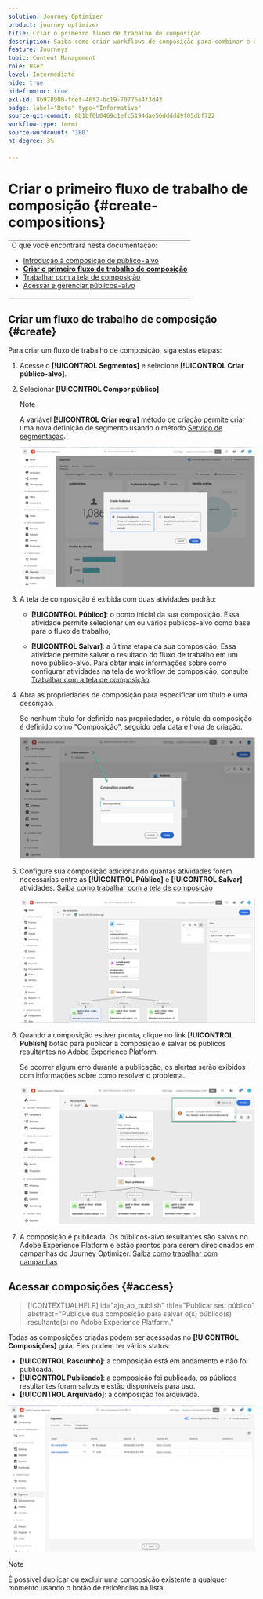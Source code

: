 ```yaml
---
solution: Journey Optimizer
product: journey optimizer
title: Criar o primeiro fluxo de trabalho de composição
description: Saiba como criar workflows de composição para combinar e organizar públicos existentes.
feature: Journeys
topic: Content Management
role: User
level: Intermediate
hide: true
hidefromtoc: true
exl-id: 8b978900-fcef-46f2-bc19-70776e4f3d43
badge: label="Beta" type="Informativo"
source-git-commit: 8b1bf0b0469c1efc5194dae56ddddd9f05dbf722
workflow-type: tm+mt
source-wordcount: '380'
ht-degree: 3%

---
```


# Criar o primeiro fluxo de trabalho de composição {#create-compositions}

<table style="table-layout:fixed"><tr style="border: 0;"><tr><td>O que você encontrará nesta documentação:<br/><ul>
<li><a href="get-started-audience-orchestration.md">Introdução à composição de público-alvo</a></li>
<li><b><a href="create-compositions.md">Criar o primeiro fluxo de trabalho de composição</a></b></li>
<li><a href="composition-canvas.md">Trabalhar com a tela de composição</a></li>
<li><a href="access-audiences.md">Acessar e gerenciar públicos-alvo</a></li></ul></td></tr></table>

## Criar um fluxo de trabalho de composição {#create}

Para criar um fluxo de trabalho de composição, siga estas etapas:

1. Acesse o **[!UICONTROL Segmentos]** e selecione **[!UICONTROL Criar público-alvo]**.

1. Selecionar **[!UICONTROL Compor público]**.

   >[!NOTE]
   >
   >A variável **[!UICONTROL Criar regra]** método de criação permite criar uma nova definição de segmento usando o método [Serviço de segmentação](https://experienceleague.adobe.com/docs/experience-platform/segmentation/ui/overview.html).

   ![](assets/audiences-create.png)

1. A tela de composição é exibida com duas atividades padrão:

   * **[!UICONTROL Público]**: o ponto inicial da sua composição. Essa atividade permite selecionar um ou vários públicos-alvo como base para o fluxo de trabalho,

   * **[!UICONTROL Salvar]**: a última etapa da sua composição. Essa atividade permite salvar o resultado do fluxo de trabalho em um novo público-alvo.
   Para obter mais informações sobre como configurar atividades na tela de workflow de composição, consulte [Trabalhar com a tela de composição](composition-canvas.md).

1. Abra as propriedades de composição para especificar um título e uma descrição.

   Se nenhum título for definido nas propriedades, o rótulo da composição é definido como &quot;Composição&quot;, seguido pela data e hora de criação.

   ![](assets/audiences-properties.png)

1. Configure sua composição adicionando quantas atividades forem necessárias entre as **[!UICONTROL Público]** e **[!UICONTROL Salvar]** atividades. [Saiba como trabalhar com a tela de composição](composition-canvas.md)

   ![](assets/audiences-publish.png)

1. Quando a composição estiver pronta, clique no link **[!UICONTROL Publish]** botão para publicar a composição e salvar os públicos resultantes no Adobe Experience Platform.

   Se ocorrer algum erro durante a publicação, os alertas serão exibidos com informações sobre como resolver o problema.

   ![](assets/audiences-alerts.png)

1. A composição é publicada. Os públicos-alvo resultantes são salvos no Adobe Experience Platform e estão prontos para serem direcionados em campanhas do Journey Optimizer. [Saiba como trabalhar com campanhas](../campaigns/get-started-with-campaigns.md)

## Acessar composições {#access}

>[!CONTEXTUALHELP]
>id="ajo_ao_publish"
>title="Publicar seu público"
>abstract="Publique sua composição para salvar o(s) público(s) resultante(s) no Adobe Experience Platform."

Todas as composições criadas podem ser acessadas no **[!UICONTROL Composições]** guia. Eles podem ter vários status:

* **[!UICONTROL Rascunho]**: a composição está em andamento e não foi publicada.
* **[!UICONTROL Publicado]**: a composição foi publicada, os públicos resultantes foram salvos e estão disponíveis para uso.
* **[!UICONTROL Arquivado]**: a composição foi arquivada.

![](assets/audiences-compositions.png)

>[!NOTE]
>
>É possível duplicar ou excluir uma composição existente a qualquer momento usando o botão de reticências na lista.
